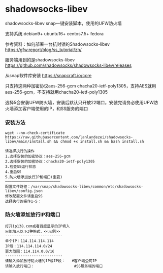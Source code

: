# shadowsocks-libev
shadowsocks-libev   snap一键安装脚本，使用的UFW防火墙

支持系统 debian9+ ubuntu16+ centos7.5+ fedora

参考资料：如何部署一台抗封锁的Shadowsocks-libev https://gfw.report/blog/ss_tutorial/zh/

服务端用到的是shadowsocks-libev https://github.com/shadowsocks/shadowsocks-libev/releases

从snap软件库安装 https://snapcraft.io/core

只支持这两种加密协议aes-256-gcm chacha20-ietf-poly1305，支持AES就用aes-256-gcm，不支持就用chacha20-ietf-poly1305

选择5会安装UFW防火墙，安装后默认只开放22端口，安装完请务必使用UFW防火墙添加客户端使用的IP，和SS服务的端口

### 安装方法
```
wget --no-check-certificate https://raw.githubusercontent.com/lanlandezei/shadowsocks-libev/main/install.sh && chmod +x install.sh && bash install.sh
```
```
请选择执行的操作
1.选择安装的加密协议：aes-256-gcm
2.选择安装的加密协议：chacha20-ietf-poly1305
3.检查SS运行状态
4.重启SS
5.防火墙添加放行IP和端口(重要)
—————————————————————————
配置文件路径：/var/snap/shadowsocks-libev/common/etc/shadowsocks-libev/config.json
修改配置文件请重启SS
选择执行的操作1-5：
```
### 防火墙添加放行IP和端口
```
打开ip138.com或者百度显示的IP填入
只能填入以下3种格式，<<示例>>
--------------------------
单个IP：114.114.114.114
IP段：114.114.114.0/24
更大范围：114.114.0.0/16
--------------------------
请输入添加放行防火墙的IP或IP段：   #客户端公网IP
请输入放行端口：                  #SS服务端的端口
```
